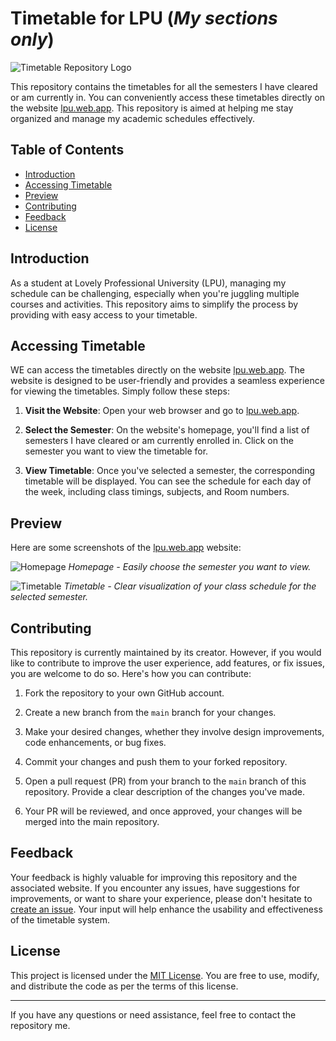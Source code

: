 # Timetable for LPU (<i>My sections only</i>)

![Timetable Repository Logo](timetable.jpg)


This repository contains the timetables for all the semesters I have cleared or am currently in. You can conveniently access these timetables directly on the website [lpu.web.app](https://lpu.web.app). This repository is aimed at helping me stay organized and manage my academic schedules effectively.

## Table of Contents

- [Introduction](#introduction)
- [Accessing Timetable](#accessing-timetable)
- [Preview](#preview)
- [Contributing](#contributing)
- [Feedback](#feedback)
- [License](#license)

## Introduction

As a student at Lovely Professional University (LPU), managing my schedule can be challenging, especially when you're juggling multiple courses and activities. This repository aims to simplify the process by providing with easy access to your timetable.

## Accessing Timetable

WE can access the timetables directly on the website [lpu.web.app](https://lpu.web.app). The website is designed to be user-friendly and provides a seamless experience for viewing the timetables. Simply follow these steps:

1. **Visit the Website**: Open your web browser and go to [lpu.web.app](https://lpu.web.app).

2. **Select the Semester**: On the website's homepage, you'll find a list of semesters I have cleared or am currently enrolled in. Click on the semester you want to view the timetable for.

3. **View Timetable**: Once you've selected a semester, the corresponding timetable will be displayed. You can see the schedule for each day of the week, including class timings, subjects, and Room numbers.

## Preview

Here are some screenshots of the [lpu.web.app](https://lpu.web.app) website:

![Homepage](/images/homepage.png)
*Homepage - Easily choose the semester you want to view.*

![Timetable](/images/timetable.png)
*Timetable - Clear visualization of your class schedule for the selected semester.*

## Contributing

This repository is currently maintained by its creator. However, if you would like to contribute to improve the user experience, add features, or fix issues, you are welcome to do so. Here's how you can contribute:

1. Fork the repository to your own GitHub account.

2. Create a new branch from the `main` branch for your changes.

3. Make your desired changes, whether they involve design improvements, code enhancements, or bug fixes.

4. Commit your changes and push them to your forked repository.

5. Open a pull request (PR) from your branch to the `main` branch of this repository. Provide a clear description of the changes you've made.

6. Your PR will be reviewed, and once approved, your changes will be merged into the main repository.

## Feedback

Your feedback is highly valuable for improving this repository and the associated website. If you encounter any issues, have suggestions for improvements, or want to share your experience, please don't hesitate to [create an issue](https://github.com/Ash-codes18/Timetable_LPU/issues). Your input will help enhance the usability and effectiveness of the timetable system.

## License

This project is licensed under the [MIT License](LICENSE). You are free to use, modify, and distribute the code as per the terms of this license.

---

If you have any questions or need assistance, feel free to contact the repository me.
